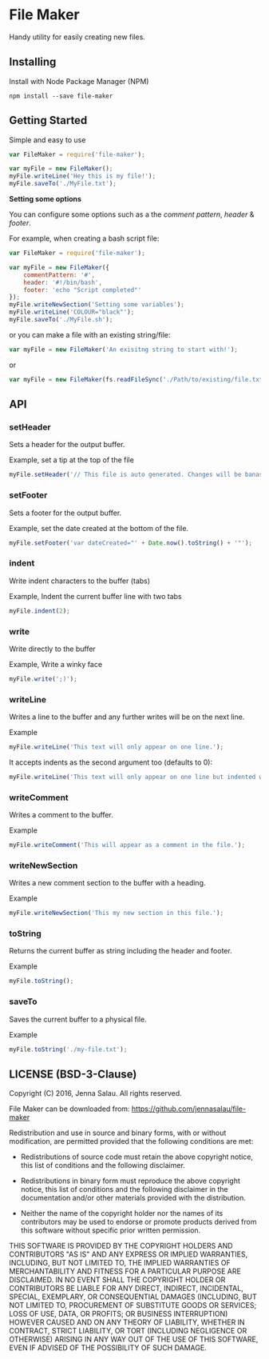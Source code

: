 # File Maker

Handy utility for easily creating new files.

## Installing

Install with Node Package Manager (NPM)

```
npm install --save file-maker
```

## Getting Started

Simple and easy to use

```js
var FileMaker = require('file-maker');

var myFile = new FileMaker();
myFile.writeLine('Hey this is my file!');
myFile.saveTo('./MyFile.txt');
```

**Setting some options**

You can configure some options such as a the *comment pattern*, *header* & *footer*.

For example, when creating a bash script file:

```js
var FileMaker = require('file-maker');

var myFile = new FileMaker({
    commentPattern: '#',
    header: '#!/bin/bash',
    footer: 'echo "Script completed"'
});
myFile.writeNewSection('Setting some variables');
myFile.writeLine('COLOUR="black"');
myFile.saveTo('./MyFile.sh');
```

or you can make a file with an existing string/file:

```js
var myFile = new FileMaker('An exisitng string to start with!');
```

or

```js
var myFile = new FileMaker(fs.readFileSync('./Path/to/existing/file.txt', 'utf8'));
```


## API

### setHeader

Sets a header for the output buffer.

Example, set a tip at the top of the file

```js
myFile.setHeader('// This file is auto generated. Changes will be banashed');
```

### setFooter

Sets a footer for the output buffer.

Example, set the date created at the bottom of the file.

```js
myFile.setFooter('var dateCreated="' + Date.now().toString() + '"');
```

### indent

Write indent characters to the buffer (tabs)

Example, Indent the current buffer line with two tabs

```js
myFile.indent(2);
```

### write

Write directly to the buffer

Example, Write a winky face

```js
myFile.write(';)');
```

### writeLine

Writes a line to the buffer and any further writes will be on the next line.

Example

```js
myFile.writeLine('This text will only appear on one line.');
```
It accepts indents as the second argument too (defaults to 0):

```js
myFile.writeLine('This text will only appear on one line but indented with two tabs.', 2);
```

### writeComment

Writes a comment to the buffer. 

Example

```js
myFile.writeComment('This will appear as a comment in the file.');
```

### writeNewSection

Writes a new comment section to the buffer with a heading. 

Example

```js
myFile.writeNewSection('This my new section in this file.');
```

### toString

Returns the current buffer as string including the header and footer.

Example

```js
myFile.toString();
```

### saveTo

Saves the current buffer to a physical file.

Example

```js
myFile.toString('./my-file.txt');
```

## LICENSE (BSD-3-Clause)
Copyright (C) 2016, Jenna Salau. All rights reserved.

File Maker can be downloaded from: https://github.com/jennasalau/file-maker

Redistribution and use in source and binary forms, with or without
modification, are permitted provided that the following conditions are met:

* Redistributions of source code must retain the above copyright notice, this
list of conditions and the following disclaimer.

* Redistributions in binary form must reproduce the above copyright notice,
this list of conditions and the following disclaimer in the documentation
and/or other materials provided with the distribution.

* Neither the name of the copyright holder nor the names of its contributors
may be used to endorse or promote products derived from this software without
specific prior written permission.

THIS SOFTWARE IS PROVIDED BY THE COPYRIGHT HOLDERS AND CONTRIBUTORS "AS IS"
AND ANY EXPRESS OR IMPLIED WARRANTIES, INCLUDING, BUT NOT LIMITED TO, THE
IMPLIED WARRANTIES OF MERCHANTABILITY AND FITNESS FOR A PARTICULAR PURPOSE ARE
DISCLAIMED. IN NO EVENT SHALL THE COPYRIGHT HOLDER OR CONTRIBUTORS BE LIABLE
FOR ANY DIRECT, INDIRECT, INCIDENTAL, SPECIAL, EXEMPLARY, OR CONSEQUENTIAL
DAMAGES (INCLUDING, BUT NOT LIMITED TO, PROCUREMENT OF SUBSTITUTE GOODS OR
SERVICES; LOSS OF USE, DATA, OR PROFITS; OR BUSINESS INTERRUPTION) HOWEVER
CAUSED AND ON ANY THEORY OF LIABILITY, WHETHER IN CONTRACT, STRICT LIABILITY,
OR TORT (INCLUDING NEGLIGENCE OR OTHERWISE) ARISING IN ANY WAY OUT OF THE USE
OF THIS SOFTWARE, EVEN IF ADVISED OF THE POSSIBILITY OF SUCH DAMAGE.

